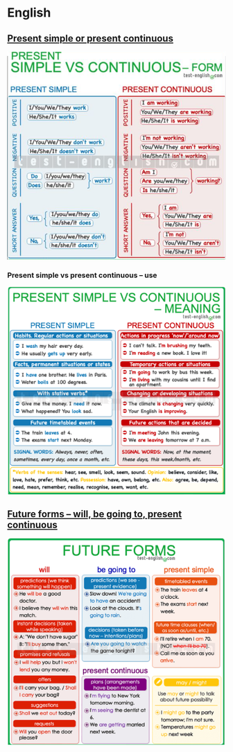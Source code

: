 # English

## [Present simple or present continuous](https://test-english.com/grammar-points/b1/present-simple-present-continuous/)

![](<../.gitbook/assets/image (26).png>)

### Present simple vs present continuous – use

![](<../.gitbook/assets/image (22).png>)

## [Future forms – will, be going to, present continuous](https://test-english.com/grammar-points/b1/future-forms/)

![](<../.gitbook/assets/image (25).png>)
